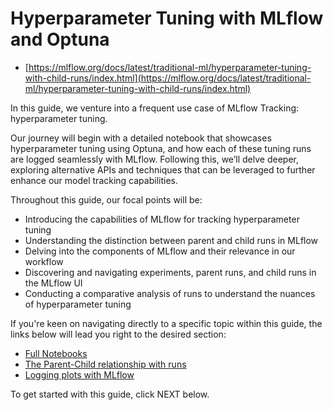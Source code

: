 # Hyperparameter Tuning with MLflow and Optuna

* [https://mlflow.org/docs/latest/traditional-ml/hyperparameter-tuning-with-child-runs/index.html](https://mlflow.org/docs/latest/traditional-ml/hyperparameter-tuning-with-child-runs/index.html)

In this guide, we venture into a frequent use case of MLflow Tracking: hyperparameter tuning.

Our journey will begin with a detailed notebook that showcases hyperparameter tuning using Optuna, and how each of these tuning runs are logged seamlessly with MLflow. Following this, we’ll delve deeper, exploring alternative APIs and techniques that can be leveraged to further enhance our model tracking capabilities.

Throughout this guide, our focal points will be:

* Introducing the capabilities of MLflow for tracking hyperparameter tuning
* Understanding the distinction between parent and child runs in MLflow
* Delving into the components of MLflow and their relevance in our workflow
* Discovering and navigating experiments, parent runs, and child runs in the MLflow UI
* Conducting a comparative analysis of runs to understand the nuances of hyperparameter tuning

If you're keen on navigating directly to a specific topic within this guide, the links below will lead you right to the desired section:

* [Full Notebooks](https://mlflow.org/docs/latest/traditional-ml/hyperparameter-tuning-with-child-runs/notebooks/index.html)
* [The Parent-Child relationship with runs](https://mlflow.org/docs/latest/traditional-ml/hyperparameter-tuning-with-child-runs/part1-child-runs.html)
* [Logging plots with MLflow](https://mlflow.org/docs/latest/traditional-ml/hyperparameter-tuning-with-child-runs/part2-logging-plots.html)

To get started with this guide, click NEXT below.
